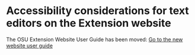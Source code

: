 # Accessibility considerations for text editors on the Extension website

The OSU Extension Website User Guide has been moved: [Go to the new website user guide](https://employee.extension.oregonstate.edu/navigator-docs/extension-website-user-guide)
